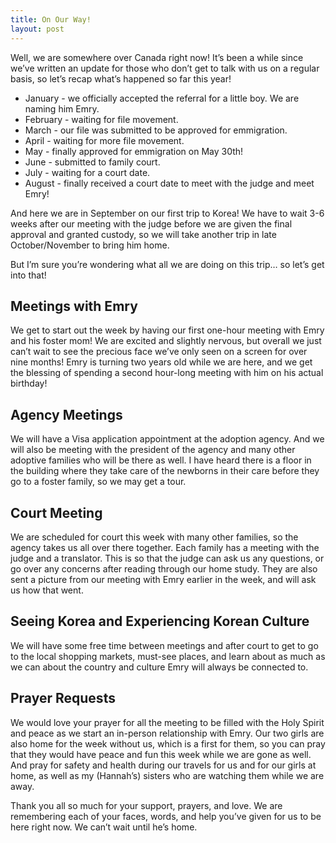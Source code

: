 ```yaml
---
title: On Our Way!
layout: post
---
```


Well, we are somewhere over Canada right now! It’s been a while since we’ve written an update for those who don’t get to talk with us on a regular basis, so let’s recap what’s happened so far this year!

* January - we officially accepted the referral for a little boy. We are naming him Emry. 
* February - waiting for file movement.
* March - our file was submitted to be approved for emmigration.
* April - waiting for more file movement.
* May - finally approved for emmigration on May 30th! 
* June - submitted to family court.
* July - waiting for a court date.
* August - finally received a court date to meet with the judge and meet Emry!

And here we are in September on our first trip to Korea! We have to wait 3-6 weeks after our meeting with the judge before we are given the final approval and granted custody, so we will take another trip in late October/November to bring him home. 

But I’m sure you’re wondering what all we are doing on this trip… so let’s get into that!

## Meetings with Emry

We get to start out the week by having our first one-hour meeting with Emry and his foster mom! We are excited and slightly nervous, but overall we just can’t wait to see the precious face we’ve only seen on a screen for over nine months! Emry is turning two years old while we are here, and we get the blessing of spending a second hour-long meeting with him on his actual birthday! 

## Agency Meetings
 
We will have a Visa application appointment at the adoption agency. And we will also be meeting with the president of the agency and many other adoptive families who will be there as well. I have heard there is a floor in the building where they take care of the newborns in their care before they go to a foster family, so we may get a tour.

## Court Meeting

We are scheduled for court this week with many other families, so the agency takes us all over there together. Each family has a meeting with the judge and a translator. This is so that the judge can ask us any questions, or go over any concerns after reading through our home study. They are also sent a picture from our meeting with Emry earlier in the week, and will ask us how that went.

## Seeing Korea and Experiencing Korean Culture
We will have some free time between meetings and after court to get to go to the local shopping markets, must-see places, and learn about as much as we can about the country and culture Emry will always be connected to.

## Prayer Requests
We would love your prayer for all the meeting to be filled with the Holy Spirit and peace as we start an in-person relationship with Emry. Our two girls are also home for the week without us, which is a first for them, so you can pray that they would have peace and fun this week while we are gone as well. And pray for safety and health during our travels for us and for our girls at home, as well as my (Hannah’s) sisters who are watching them while we are away.

Thank you all so much for your support, prayers, and love. We are remembering each of your faces, words, and help you’ve given for us to be here right now. We can’t wait until he’s home. 


